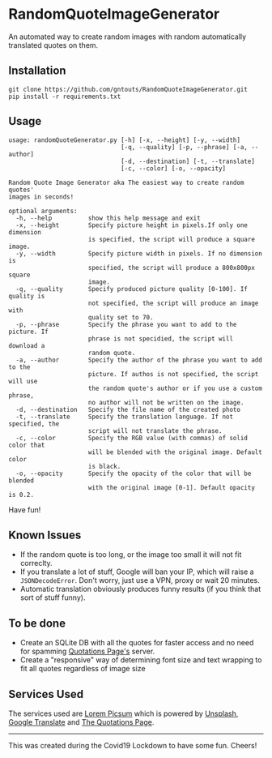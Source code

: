 # RandomQuoteImageGenerator
An automated way to create random images with random automatically translated quotes on them.

## Installation
```
git clone https://github.com/gntouts/RandomQuoteImageGenerator.git
pip install -r requirements.txt
```

## Usage
```
usage: randomQuoteGenerator.py [-h] [-x, --height] [-y, --width]
                               [-q, --quality] [-p, --phrase] [-a, --author]
                               [-d, --destination] [-t, --translate]
                               [-c, --color] [-o, --opacity]

Random Quote Image Generator aka The easiest way to create random quotes'
images in seconds!

optional arguments:
  -h, --help          show this help message and exit
  -x, --height        Specify picture height in pixels.If only one dimension
                      is specified, the script will produce a square image.
  -y, --width         Specify picture width in pixels. If no dimension is
                      specified, the script will produce a 800x800px square
                      image.
  -q, --quality       Specify produced picture quality [0-100]. If quality is
                      not specified, the script will produce an image with
                      quality set to 70.
  -p, --phrase        Specify the phrase you want to add to the picture. If
                      phrase is not specidied, the script will download a
                      random quote.
  -a, --author        Specify the author of the phrase you want to add to the
                      picture. If authos is not specified, the script will use
                      the random quote's author or if you use a custom phrase,
                      no author will not be written on the image.
  -d, --destination   Specify the file name of the created photo
  -t, --translate     Specify the translation language. If not specified, the
                      script will not translate the phrase.
  -c, --color         Specify the RGB value (with commas) of solid color that
                      will be blended with the original image. Default color
                      is black.
  -o, --opacity       Specify the opacity of the color that will be blended
                      with the original image [0-1]. Default opacity is 0.2.
```
Have fun!




## Known Issues
+ If the random quote is too long, or the image too small it will not fit correclty. 
+ If you translate a lot of stuff, Google will ban your IP, which will raise a `JSONDecodeError`. Don't worry, just use a VPN, proxy or wait 20 minutes.
+ Automatic translation obviously produces funny results (if you think that sort of stuff funny).

## To be done
+ Create an SQLite DB with all the quotes for faster access and no need for spamming [Quotations Page's](http://www.quotationspage.com/) server.
+ Create a "responsive" way of determining font size and text wrapping to fit all quotes regardless of image size


## Services Used
The services used are [Lorem Picsum](https://picsum.photos/) which is powered by [Unsplash](https://unsplash.com/), [Google Translate](https://translate.google.com/) and [The Quotations Page](http://www.quotationspage.com/).

<hr>


This was created during the Covid19 Lockdown to have some fun. Cheers!
